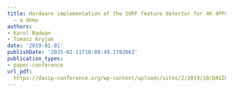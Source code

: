 ```yaml
---
title: Hardware implementation of the SURF feature detector for 4K 4PPC video stream
  – a demo
authors:
- Karol Radwan
- Tomasz Kryjak
date: '2019-01-01'
publishDate: '2025-02-11T18:08:49.278206Z'
publication_types:
- paper-conference
url_pdf: 
  https://dasip-conference.org/wp-content/uploads/sites/2/2019/10/DASIP2019_paper_35.pdf
---
```

